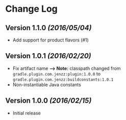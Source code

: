 Change Log
==========

Version 1.1.0 *(2016/05/04)*
--------------------------
* Add support for product flavors (#1)

Version 1.0.1 *(2016/02/20)*
--------------------------
* Fix artifact name
  **--> Note:** classpath changed from `gradle.plugin.com.jenzz:plugin:1.0.0` to `gradle.plugin.com.jenzz:buildconstants:1.0.1`
* Non-instantiable Java constants

Version 1.0.0 *(2016/02/15)*
--------------------------
* Initial release